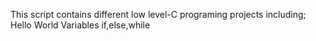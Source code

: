 This script contains different low level-C  programing projects including;
Hello World
Variables if,else,while
